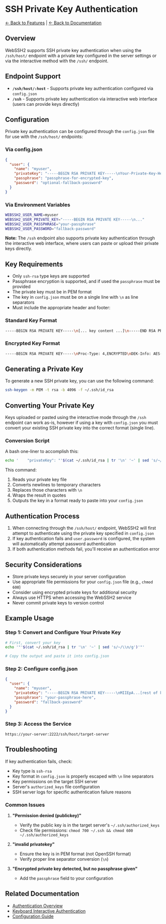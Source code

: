 # SSH Private Key Authentication

[← Back to Features](../features/) | [← Back to Documentation](../)

## Overview

WebSSH2 supports SSH private key authentication when using the `/ssh/host/` endpoint with a private key configured in the server settings or via the interactive method with the `/ssh/` endpoint.

## Endpoint Support

- **`/ssh/host/:host`** - Supports private key authentication configured via `config.json`
- **`/ssh`** - Supports private key authentication via interactive web interface (users can provide keys directly)

## Configuration

Private key authentication can be configured through the `config.json` file for use with the `/ssh/host/` endpoints:

### Via config.json

```json
{
  "user": {
    "name": "myuser",
    "privateKey": "-----BEGIN RSA PRIVATE KEY-----\nYour-Private-Key-Here\n-----END RSA PRIVATE KEY-----",
    "passphrase": "passphrase-for-encrypted-key",
    "password": "optional-fallback-password"
  }
}
```

### Via Environment Variables

```bash
WEBSSH2_USER_NAME=myuser
WEBSSH2_USER_PRIVATE_KEY="-----BEGIN RSA PRIVATE KEY-----\n..."
WEBSSH2_USER_PASSPHRASE="your-passphrase"
WEBSSH2_USER_PASSWORD="fallback-password"
```

**Note:** The `/ssh` endpoint also supports private key authentication through the interactive web interface, where users can paste or upload their private keys directly.

## Key Requirements

- Only `ssh-rsa` type keys are supported
- Passphrase encryption is supported, and if used the `passphrase` must be provided
- The private key must be in PEM format
- The key in `config.json` must be on a single line with `\n` as line separators
- Must include the appropriate header and footer:

### Standard Key Format
```bash
-----BEGIN RSA PRIVATE KEY-----\n[... key content ...]\n-----END RSA PRIVATE KEY-----
```

### Encrypted Key Format
```bash
-----BEGIN RSA PRIVATE KEY-----\nProc-Type: 4,ENCRYPTED\nDEK-Info: AES-128-CBC,5930F19760F7FBBC865400940A89D954\n\n[... key content ...]\n-----END RSA PRIVATE KEY-----
```

## Generating a Private Key

To generate a new SSH private key, you can use the following command:

```bash
ssh-keygen -m PEM -t rsa -b 4096 -f ~/.ssh/id_rsa
```

## Converting Your Private Key

Keys uploaded or pasted using the interactive mode through the `/ssh` endpoint can work as-is, however if using a key with `config.json` you must convert your existing SSH private key into the correct format (single line). 

### Conversion Script

A bash one-liner to accomplish this:

```bash
echo '    "privateKey": "'$(cat ~/.ssh/id_rsa | tr '\n' '~' | sed 's/~/\\n/g')'"'
```

This command:
1. Reads your private key file
2. Converts newlines to temporary characters
3. Replaces those characters with `\n`
4. Wraps the result in quotes
5. Outputs the key in a format ready to paste into your `config.json`

## Authentication Process

1. When connecting through the `/ssh/host/` endpoint, WebSSH2 will first attempt to authenticate using the private key specified in `config.json`
2. If key authentication fails and `user.password` is configured, the system will automatically attempt password authentication
3. If both authentication methods fail, you'll receive an authentication error

## Security Considerations

- Store private keys securely in your server configuration
- Use appropriate file permissions for your `config.json` file (e.g., `chmod 600`)
- Consider using encrypted private keys for additional security
- Always use HTTPS when accessing the WebSSH2 service
- Never commit private keys to version control

## Example Usage

### Step 1: Convert and Configure Your Private Key

```bash
# First, convert your key
echo '"'$(cat ~/.ssh/id_rsa | tr '\n' '~' | sed 's/~/\\n/g')'"'

# Copy the output and paste it into config.json
```

### Step 2: Configure config.json

```json
{
  "user": {
    "name": "myuser",
    "privateKey": "-----BEGIN RSA PRIVATE KEY-----\nMIIEpA...[rest of key]...Yh5Q==\n-----END RSA PRIVATE KEY-----",
    "passphrase": "your-passphrase-here",
    "password": "fallback-password"
  }
}
```

### Step 3: Access the Service

```
https://your-server:2222/ssh/host/target-server
```

## Troubleshooting

If key authentication fails, check:

- Key type is `ssh-rsa`
- Key format in `config.json` is properly escaped with `\n` line separators
- Key permissions on the target SSH server
- Server's `authorized_keys` file configuration
- SSH server logs for specific authentication failure reasons

### Common Issues

1. **"Permission denied (publickey)"**
   - Verify the public key is in the target server's `~/.ssh/authorized_keys`
   - Check file permissions: `chmod 700 ~/.ssh && chmod 600 ~/.ssh/authorized_keys`

2. **"invalid privatekey"**
   - Ensure the key is in PEM format (not OpenSSH format)
   - Verify proper line separator conversion (`\n`)

3. **"Encrypted private key detected, but no passphrase given"**
   - Add the `passphrase` field to your configuration

## Related Documentation

- [Authentication Overview](./AUTHENTICATION.md)
- [Keyboard Interactive Authentication](./KEYBOARD-INTERACTIVE.md)
- [Configuration Guide](../configuration/CONFIG-JSON.md)